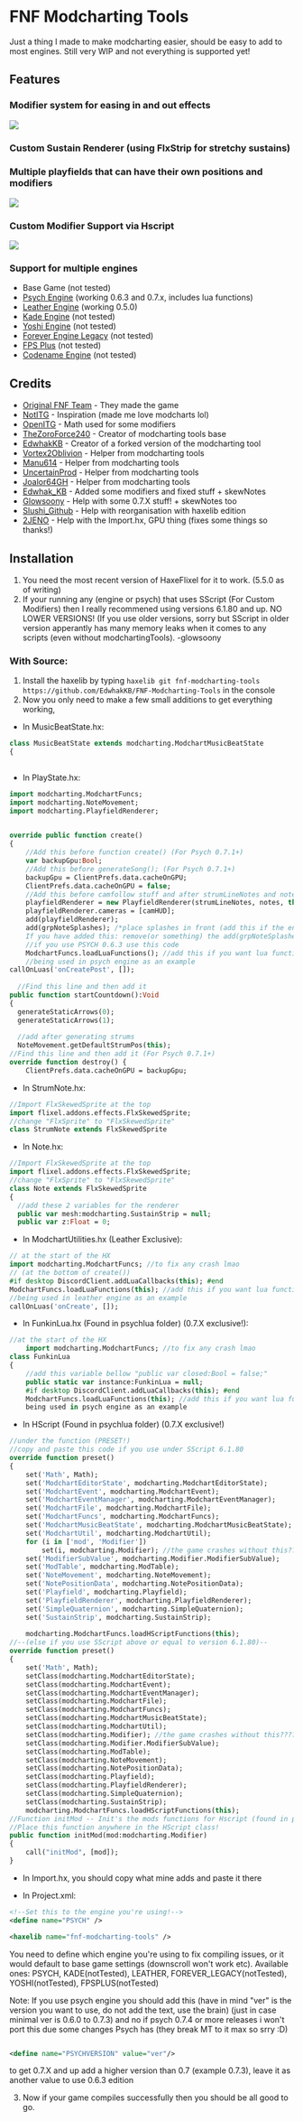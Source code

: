 # FNF Modcharting Tools
Just a thing I made to make modcharting easier, should be easy to add to most engines.
Still very WIP and not everything is supported yet!

## Features
### Modifier system for easing in and out effects
![](https://github.com/TheZoroForce240/FNF-Modcharting-Tools/blob/main/readme/modifiers.gif)
### Custom Sustain Renderer (using FlxStrip for stretchy sustains)
### Multiple playfields that can have their own positions and modifiers
![](https://github.com/TheZoroForce240/FNF-Modcharting-Tools/blob/main/readme/sustains.gif)
### Custom Modifier Support via Hscript
![](https://github.com/TheZoroForce240/FNF-Modcharting-Tools/blob/main/readme/custommods.gif)
### Support for multiple engines
- Base Game (not tested)
- [Psych Engine](https://github.com/ShadowMario/FNF-PsychEngine) (working 0.6.3 and 0.7.x, includes lua functions)
- [Leather Engine](https://github.com/Leather128/LeatherEngine) (working 0.5.0)
- [Kade Engine](https://github.com/KadeDev/Kade-Engine) (not tested)
- [Yoshi Engine](https://github.com/YoshiCrafter29/YoshiCrafterEngine) (not tested)
- [Forever Engine Legacy](https://github.com/Yoshubs/Forever-Engine-Legacy) (not tested)
- [FPS Plus](https://github.com/ThatRozebudDude/FPS-Plus-Public) (not tested)
- [Codename Engine](https://github.com/CodenameCrew/CodenameEngine) (not tested)

## Credits 
- [Original FNF Team](https://github.com/ninjamuffin99/Funkin) - They made the game
- [NotITG](https://www.noti.tg/) - Inspiration (made me love modcharts lol)
- [OpenITG](https://github.com/openitg/openitg) - Math used for some modifiers
- [TheZoroForce240](https://github.com/TheZoroForce240/FNF-Modcharting-Tools) - Creator of modcharting tools base
- [EdwhakKB](https://github.com/EdwhakKB/FNF-Modcharting-Tools) - Creator of a forked version of the modcharting tool
- [Vortex2Oblivion](https://github.com/Vortex2Oblivion) - Helper from modcharting tools
- [Manu614](https://github.com/Manu614) - Helper from modcharting tools
- [UncertainProd](https://github.com/UncertainProd) - Helper from modcharting tools
- [Joalor64GH](https://github.com/Joalor64GH) - Helper from modcharting tools
- [Edwhak_KB](https://github.com/EdwhakKB) - Added some modifiers and fixed stuff + skewNotes
- [Glowsoony](https://github.com/glowsoony) - Help with some 0.7.X stuff! + skewNotes too
- [Slushi_Github](https://github.com/Slushi-Github) - Help with reorganisation with haxelib edition
- [2JENO](https://github.com/2JENO) - Help with the Import.hx, GPU thing (fixes some things so thanks!)

## Installation 
1. You need the most recent version of HaxeFlixel for it to work. (5.5.0 as of writing)
2. If your running any (engine or psych) that uses SScript (For Custom Modifiers) then I really recommened using versions 6.1.80 and up. NO LOWER VERSIONS! (If you use older versions, sorry but SScript in older version apperantly has many memory leaks when it comes to any scripts (even without modchartingTools). -glowsoony
### With Source:
1. Install the haxelib by typing `haxelib git fnf-modcharting-tools https://github.com/EdwhakKB/FNF-Modcharting-Tools` in the console
2. Now you only need to make a few small additions to get everything working,
- In MusicBeatState.hx:
```haxe
class MusicBeatState extends modcharting.ModchartMusicBeatState
{
  
```
- In PlayState.hx:
```haxe
import modcharting.ModchartFuncs;
import modcharting.NoteMovement;
import modcharting.PlayfieldRenderer;
  
```
```haxe
override public function create()
{
	//Add this before function create() (For Psych 0.7.1+)
	var backupGpu:Bool;
	//Add this before generateSong(); (For Psych 0.7.1+)
	backupGpu = ClientPrefs.data.cacheOnGPU;
	ClientPrefs.data.cacheOnGPU = false;
	//Add this before camfollow stuff and after strumLineNotes and notes have been made
	playfieldRenderer = new PlayfieldRenderer(strumLineNotes, notes, this);
	playfieldRenderer.cameras = [camHUD];
	add(playfieldRenderer);
	add(grpNoteSplashes); /*place splashes in front (add this if the engine has splashes).
	If you have added this: remove(or something) the add(grpNoteSplashes); which is by default below the add(strumLineNotes);*/
	//if you use PSYCH 0.6.3 use this code
	ModchartFuncs.loadLuaFunctions(); //add this if you want lua functions in scripts
	//being used in psych engine as an example
callOnLuas('onCreatePost', []);
      
  //Find this line and then add it
public function startCountdown():Void
{
  generateStaticArrows(0);
  generateStaticArrows(1);
  
  //add after generating strums
  NoteMovement.getDefaultStrumPos(this);
//Find this line and then add it (For Psych 0.7.1+)
override function destroy() {
	ClientPrefs.data.cacheOnGPU = backupGpu;
```

- In StrumNote.hx:
```haxe
//Import FlxSkewedSprite at the top
import flixel.addons.effects.FlxSkewedSprite;
//change "FlxSprite" to "FlxSkewedSprite"
class StrumNote extends FlxSkewedSprite
```

- In Note.hx:
```haxe
//Import FlxSkewedSprite at the top
import flixel.addons.effects.FlxSkewedSprite;
//change "FlxSprite" to "FlxSkewedSprite"
class Note extends FlxSkewedSprite
{
  //add these 2 variables for the renderer
  public var mesh:modcharting.SustainStrip = null;
  public var z:Float = 0;
```

- In ModchartUtilities.hx (Leather Exclusive):

```haxe
// at the start of the HX
import modcharting.ModchartFuncs; //to fix any crash lmao
// (at the bottom of create())
#if desktop DiscordClient.addLuaCallbacks(this); #end
ModchartFuncs.loadLuaFunctions(this); //add this if you want lua functions in scripts
//being used in leather engine as an example
callOnLuas('onCreate', []);
```

- In FunkinLua.hx (Found in psychlua folder) (0.7.X exclusive!):
```haxe
//at the start of the HX
    import modcharting.ModchartFuncs; //to fix any crash lmao
class FunkinLua
{
    //add this variable bellow "public var closed:Bool = false;"
  	public static var instance:FunkinLua = null;
    #if desktop DiscordClient.addLuaCallbacks(this); #end
    ModchartFuncs.loadLuaFunctions(this); //add this if you want lua functions in scripts
    being used in psych engine as an example
```
- In HScript (Found in psychlua folder) (0.7.X exclusive!)
``` haxe
//under the function (PRESET!)
//copy and paste this code if you use under SScript 6.1.80
override function preset()
{
	set('Math', Math);
	set('ModchartEditorState', modcharting.ModchartEditorState);
	set('ModchartEvent', modcharting.ModchartEvent);
	set('ModchartEventManager', modcharting.ModchartEventManager);
	set('ModchartFile', modcharting.ModchartFile);
	set('ModchartFuncs', modcharting.ModchartFuncs);
	set('ModchartMusicBeatState', modcharting.ModchartMusicBeatState);
	set('ModchartUtil', modcharting.ModchartUtil);
	for (i in ['mod', 'Modifier'])
		set(i, modcharting.Modifier); //the game crashes without this???????? what??????????? -- fue glow
	set('ModifierSubValue', modcharting.Modifier.ModifierSubValue);
	set('ModTable', modcharting.ModTable);
	set('NoteMovement', modcharting.NoteMovement);
	set('NotePositionData', modcharting.NotePositionData);
	set('Playfield', modcharting.Playfield);
	set('PlayfieldRenderer', modcharting.PlayfieldRenderer);
	set('SimpleQuaternion', modcharting.SimpleQuaternion);
	set('SustainStrip', modcharting.SustainStrip);
	
	modcharting.ModchartFuncs.loadHScriptFunctions(this);
//--(else if you use SScript above or equal to version 6.1.80)--
override function preset()
{
	set('Math', Math);
	setClass(modcharting.ModchartEditorState);
	setClass(modcharting.ModchartEvent);
	setClass(modcharting.ModchartEventManager);
	setClass(modcharting.ModchartFile);
	setClass(modcharting.ModchartFuncs);
	setClass(modcharting.ModchartMusicBeatState);
	setClass(modcharting.ModchartUtil);
	setClass(modcharting.Modifier); //the game crashes without this???????? what??????????? -- fue glow
	setClass(modcharting.Modifier.ModifierSubValue);
	setClass(modcharting.ModTable);
	setClass(modcharting.NoteMovement);
	setClass(modcharting.NotePositionData);
	setClass(modcharting.Playfield);
	setClass(modcharting.PlayfieldRenderer);
	setClass(modcharting.SimpleQuaternion);
	setClass(modcharting.SustainStrip);
	modcharting.ModchartFuncs.loadHScriptFunctions(this);
//Function initMod -- Init's the mods functions for Hscript (found in psychlua)
//Place this function anywhere in the HScript class!
public function initMod(mod:modcharting.Modifier)
{
	call("initMod", [mod]);
}
```
- In Import.hx, you should copy what mine adds and paste it there

- In Project.xml:
```xml
<!--Set this to the engine you're using!-->
<define name="PSYCH" />

<haxelib name="fnf-modcharting-tools" />

```
You need to define which engine you're using to fix compiling issues, or it would default to base game settings (downscroll won't work etc).
Available ones: PSYCH, KADE(notTested), LEATHER, FOREVER_LEGACY(notTested), YOSHI(notTested), FPSPLUS(notTested)

Note: If you use psych engine you should add this (have in mind "ver" is the version you want to use, do not add the text, use the brain)
(just in case minimal ver is 0.6.0 to 0.7.3)
and no if psych 0.7.4 or more releases i won't port this due some changes Psych has (they break MT to it max so srry :D)

```xml

<define name="PSYCHVERSION" value="ver"/>

```

to get 0.7.X and up add a higher version than 0.7 (example 0.7.3),
leave it as another value to use 0.6.3 edition


3. Now if your game compiles successfully then you should be all good to go.
